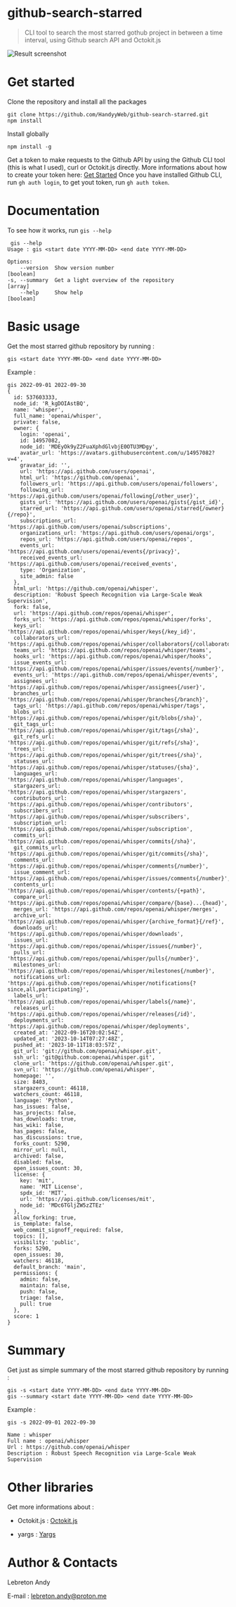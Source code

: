 # github-search-starred

> CLI tool to search the most starred gothub project in between a time interval, using Github search API and Octokit.js

![Result screenshot](./assets/Screenshot.png)

# Get started

Clone the repository and install all the packages

    git clone https://github.com/HandyyWeb/github-search-starred.git
    npm install

Install globally

    npm install -g

Get a token to make requests to the Github API by using the Github CLI tool (this is what I used), curl or Octokit.js directly.
More informations about how to create your token here: [Get Started](https://docs.github.com/fr/rest/quickstart?apiVersion=2022-11-28&tool=cli)
Once you have installed Github CLI, run `gh auth login`, to get yout token, run `gh auth token`.

# Documentation

To see how it works, run `gis --help`

     gis --help
    Usage : gis <start date YYYY-MM-DD> <end date YYYY-MM-DD>

    Options:
        --version  Show version number                                   [boolean]
    -s, --summary  Get a light overview of the repository                  [array]
        --help     Show help                                             [boolean]

# Basic usage

Get the most starred github repository by running :

    gis <start date YYYY-MM-DD> <end date YYYY-MM-DD>

Example :

    gis 2022-09-01 2022-09-30
    {
      id: 537603333,
      node_id: 'R_kgDOIAstBQ',
      name: 'whisper',
      full_name: 'openai/whisper',
      private: false,
      owner: {
        login: 'openai',
        id: 14957082,
        node_id: 'MDEyOk9yZ2FuaXphdGlvbjE0OTU3MDgy',
        avatar_url: 'https://avatars.githubusercontent.com/u/14957082?v=4',
        gravatar_id: '',
        url: 'https://api.github.com/users/openai',
        html_url: 'https://github.com/openai',
        followers_url: 'https://api.github.com/users/openai/followers',
        following_url: 'https://api.github.com/users/openai/following{/other_user}',
        gists_url: 'https://api.github.com/users/openai/gists{/gist_id}',
        starred_url: 'https://api.github.com/users/openai/starred{/owner}{/repo}',
        subscriptions_url: 'https://api.github.com/users/openai/subscriptions',
        organizations_url: 'https://api.github.com/users/openai/orgs',
        repos_url: 'https://api.github.com/users/openai/repos',
        events_url: 'https://api.github.com/users/openai/events{/privacy}',
        received_events_url: 'https://api.github.com/users/openai/received_events',
        type: 'Organization',
        site_admin: false
      },
      html_url: 'https://github.com/openai/whisper',
      description: 'Robust Speech Recognition via Large-Scale Weak Supervision',
      fork: false,
      url: 'https://api.github.com/repos/openai/whisper',
      forks_url: 'https://api.github.com/repos/openai/whisper/forks',
      keys_url: 'https://api.github.com/repos/openai/whisper/keys{/key_id}',
      collaborators_url: 'https://api.github.com/repos/openai/whisper/collaborators{/collaborator}',
      teams_url: 'https://api.github.com/repos/openai/whisper/teams',
      hooks_url: 'https://api.github.com/repos/openai/whisper/hooks',
      issue_events_url: 'https://api.github.com/repos/openai/whisper/issues/events{/number}',
      events_url: 'https://api.github.com/repos/openai/whisper/events',
      assignees_url: 'https://api.github.com/repos/openai/whisper/assignees{/user}',
      branches_url: 'https://api.github.com/repos/openai/whisper/branches{/branch}',
      tags_url: 'https://api.github.com/repos/openai/whisper/tags',
      blobs_url: 'https://api.github.com/repos/openai/whisper/git/blobs{/sha}',
      git_tags_url: 'https://api.github.com/repos/openai/whisper/git/tags{/sha}',
      git_refs_url: 'https://api.github.com/repos/openai/whisper/git/refs{/sha}',
      trees_url: 'https://api.github.com/repos/openai/whisper/git/trees{/sha}',
      statuses_url: 'https://api.github.com/repos/openai/whisper/statuses/{sha}',
      languages_url: 'https://api.github.com/repos/openai/whisper/languages',
      stargazers_url: 'https://api.github.com/repos/openai/whisper/stargazers',
      contributors_url: 'https://api.github.com/repos/openai/whisper/contributors',
      subscribers_url: 'https://api.github.com/repos/openai/whisper/subscribers',
      subscription_url: 'https://api.github.com/repos/openai/whisper/subscription',
      commits_url: 'https://api.github.com/repos/openai/whisper/commits{/sha}',
      git_commits_url: 'https://api.github.com/repos/openai/whisper/git/commits{/sha}',
      comments_url: 'https://api.github.com/repos/openai/whisper/comments{/number}',
      issue_comment_url: 'https://api.github.com/repos/openai/whisper/issues/comments{/number}',
      contents_url: 'https://api.github.com/repos/openai/whisper/contents/{+path}',
      compare_url: 'https://api.github.com/repos/openai/whisper/compare/{base}...{head}',
      merges_url: 'https://api.github.com/repos/openai/whisper/merges',
      archive_url: 'https://api.github.com/repos/openai/whisper/{archive_format}{/ref}',
      downloads_url: 'https://api.github.com/repos/openai/whisper/downloads',
      issues_url: 'https://api.github.com/repos/openai/whisper/issues{/number}',
      pulls_url: 'https://api.github.com/repos/openai/whisper/pulls{/number}',
      milestones_url: 'https://api.github.com/repos/openai/whisper/milestones{/number}',
      notifications_url: 'https://api.github.com/repos/openai/whisper/notifications{?since,all,participating}',
      labels_url: 'https://api.github.com/repos/openai/whisper/labels{/name}',
      releases_url: 'https://api.github.com/repos/openai/whisper/releases{/id}',
      deployments_url: 'https://api.github.com/repos/openai/whisper/deployments',
      created_at: '2022-09-16T20:02:54Z',
      updated_at: '2023-10-14T07:27:48Z',
      pushed_at: '2023-10-11T18:03:57Z',
      git_url: 'git://github.com/openai/whisper.git',
      ssh_url: 'git@github.com:openai/whisper.git',
      clone_url: 'https://github.com/openai/whisper.git',
      svn_url: 'https://github.com/openai/whisper',
      homepage: '',
      size: 8403,
      stargazers_count: 46118,
      watchers_count: 46118,
      language: 'Python',
      has_issues: false,
      has_projects: false,
      has_downloads: true,
      has_wiki: false,
      has_pages: false,
      has_discussions: true,
      forks_count: 5290,
      mirror_url: null,
      archived: false,
      disabled: false,
      open_issues_count: 30,
      license: {
        key: 'mit',
        name: 'MIT License',
        spdx_id: 'MIT',
        url: 'https://api.github.com/licenses/mit',
        node_id: 'MDc6TGljZW5zZTEz'
      },
      allow_forking: true,
      is_template: false,
      web_commit_signoff_required: false,
      topics: [],
      visibility: 'public',
      forks: 5290,
      open_issues: 30,
      watchers: 46118,
      default_branch: 'main',
      permissions: {
        admin: false,
        maintain: false,
        push: false,
        triage: false,
        pull: true
      },
      score: 1
    }

# Summary

Get just as simple summary of the most starred github repository by running :

    gis -s <start date YYYY-MM-DD> <end date YYYY-MM-DD>
    gis --summary <start date YYYY-MM-DD> <end date YYYY-MM-DD>

Example :

    gis -s 2022-09-01 2022-09-30

    Name : whisper
    Full name : openai/whisper
    Url : https://github.com/openai/whisper
    Description : Robust Speech Recognition via Large-Scale Weak Supervision

# Other libraries

Get more informations about :

- Octokit.js : [Octokit.js](https://github.com/octokit)

- yargs : [Yargs](https://yargs.js.org/)

# Author & Contacts

Lebreton Andy

E-mail : lebreton.andy@proton.me
